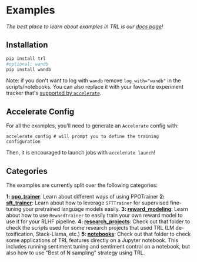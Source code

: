# Examples

_The best place to learn about examples in TRL is our [docs page](https://huggingface.co/docs/trl/index)!_

## Installation

```bash
pip install trl
#optional: wandb
pip install wandb
```
Note: if you don't want to log with `wandb` remove `log_with="wandb"` in the scripts/notebooks. 
You can also replace it with your favourite experiment tracker that's [supported by `accelerate`](https://huggingface.co/docs/accelerate/usage_guides/tracking).

## Accelerate Config
For all the examples, you'll need to generate an `Accelerate` config with:

```shell
accelerate config # will prompt you to define the training configuration
```

Then, it is encouraged to launch jobs with `accelerate launch`!

## Categories
The examples are currently split over the following categories:

**1: [ppo_trainer](https://github.com/lvwerra/trl/tree/main/examples/ppo_trainer)**: Learn about different ways of using PPOTrainer
**2: [sft_trainer](https://github.com/lvwerra/trl/tree/main/examples/sft_trainer)**: Learn about how to leverage `SFTTrainer` for supervised fine-tuning your pretrained language models easily.
**3: [reward_modeling](https://github.com/lvwerra/trl/tree/main/examples/reward_modeling)**: Learn about how to use `RewardTrainer` to easily train your own reward model to use it for your RLHF pipeline.
**4: [research_projects](https://github.com/lvwerra/trl/tree/main/examples/research_projects)**: Check out that folder to check the scripts used for some research projects that used TRL (LM de-toxification, Stack-Llama, etc.)
**5: [notebooks](https://github.com/lvwerra/trl/tree/main/examples/notebooks)**: Check out that folder to check some applications of TRL features directly on a Jupyter notebook. This includes running sentiment tuning and sentiment control on a notebook, but also how to use "Best of N sampling" strategy using TRL.